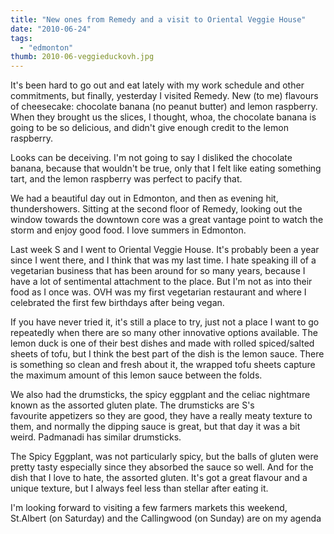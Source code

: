 ```yaml
---
title: "New ones from Remedy and a visit to Oriental Veggie House"
date: "2010-06-24"
tags:
  - "edmonton"
thumb: 2010-06-veggieduckovh.jpg
---
```


It's been hard to go out and eat lately with my work schedule and other commitments, but finally, yesterday I visited Remedy. New (to me) flavours of cheesecake: chocolate banana (no peanut butter) and lemon raspberry. When they brought us the slices, I thought, whoa, the chocolate banana is going to be so delicious, and didn't give enough credit to the lemon raspberry.  

Looks can be deceiving. I'm not going to say I disliked the chocolate banana, because that wouldn't be true, only that I felt like eating something tart, and the lemon raspberry was perfect to pacify that.  

We had a beautiful day out in Edmonton, and then as evening hit, thundershowers. Sitting at the second floor of Remedy, looking out the window towards the downtown core was a great vantage point to watch the storm and enjoy good food. I love summers in Edmonton.  

Last week S and I went to Oriental Veggie House. It's probably been a year since I went there, and I think that was my last time. I hate speaking ill of a vegetarian business that has been around for so many years, because I have a lot of sentimental attachment to the place. But I'm not as into their food as I once was. OVH was my first vegetarian restaurant and where I celebrated the first few birthdays after being vegan.

If you have never tried it, it's still a place to try, just not a place I want to go repeatedly when there are so many other innovative options available. The lemon duck is one of their best dishes and made with rolled spiced/salted sheets of tofu, but I think the best part of the dish is the lemon sauce. There is something so clean and fresh about it, the wrapped tofu sheets capture the maximum amount of this lemon sauce between the folds.  

We also had the drumsticks, the spicy eggplant and the celiac nightmare known as the assorted gluten plate. The drumsticks are S's favourite appetizers so they are good, they have a really meaty texture to them, and normally the dipping sauce is great, but that day it was a bit weird. Padmanadi has similar drumsticks.

The Spicy Eggplant, was not particularly spicy, but the balls of gluten were pretty tasty especially since they absorbed the sauce so well. And for the dish that I love to hate, the assorted gluten. It's got a great flavour and a unique texture, but I always feel less than stellar after eating it.  

I'm looking forward to visiting a few farmers markets this weekend, St.Albert (on Saturday) and the Callingwood (on Sunday) are on my agenda
